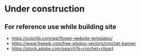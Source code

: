 # Under construction
## For reference use while building site
* https://colorlib.com/wp/flower-website-templates/
* https://www.freepik.com/free-photos-vectors/crochet-banner
* https://stock.adobe.com/search?k=crochet+clipart